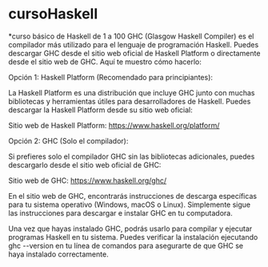 # cursoHaskell
*curso básico de Haskell de 1 a 100
GHC (Glasgow Haskell Compiler) es el compilador más utilizado para el lenguaje de programación Haskell. Puedes descargar GHC desde el sitio web oficial de Haskell Platform o directamente desde el sitio web de GHC. Aquí te muestro cómo hacerlo:

Opción 1: Haskell Platform (Recomendado para principiantes):

La Haskell Platform es una distribución que incluye GHC junto con muchas bibliotecas y herramientas útiles para desarrolladores de Haskell. Puedes descargar la Haskell Platform desde su sitio web oficial:

Sitio web de Haskell Platform: https://www.haskell.org/platform/

Opción 2: GHC (Solo el compilador):

Si prefieres solo el compilador GHC sin las bibliotecas adicionales, puedes descargarlo desde el sitio web oficial de GHC:

Sitio web de GHC: https://www.haskell.org/ghc/

En el sitio web de GHC, encontrarás instrucciones de descarga específicas para tu sistema operativo (Windows, macOS o Linux). Simplemente sigue las instrucciones para descargar e instalar GHC en tu computadora.

Una vez que hayas instalado GHC, podrás usarlo para compilar y ejecutar programas Haskell en tu sistema. Puedes verificar la instalación ejecutando ghc --version en tu línea de comandos para asegurarte de que GHC se haya instalado correctamente.
